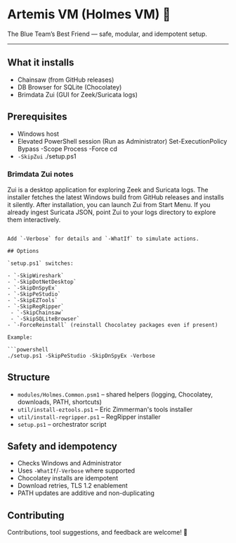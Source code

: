 # Artemis VM (Holmes VM) 🌌
The Blue Team’s Best Friend — safe, modular, and idempotent setup.

---

## What it installs

 - Chainsaw (from GitHub releases)
 - DB Browser for SQLite (Chocolatey)
- Brimdata Zui (GUI for Zeek/Suricata logs)

## Prerequisites

- Windows host
- Elevated PowerShell session (Run as Administrator)
Set-ExecutionPolicy Bypass -Scope Process -Force
cd <path-to-repo>
- `-SkipZui`
./setup.ps1
### Brimdata Zui notes

Zui is a desktop application for exploring Zeek and Suricata logs. The installer fetches the latest Windows build from GitHub releases and installs it silently. After installation, you can launch Zui from Start Menu. If you already ingest Suricata JSON, point Zui to your logs directory to explore them interactively.

```

Add `-Verbose` for details and `-WhatIf` to simulate actions.

## Options

`setup.ps1` switches:

- `-SkipWireshark`
- `-SkipDotNetDesktop`
- `-SkipDnSpyEx`
- `-SkipPeStudio`
- `-SkipEZTools`
- `-SkipRegRipper`
 - `-SkipChainsaw`
 - `-SkipSQLiteBrowser`
- `-ForceReinstall` (reinstall Chocolatey packages even if present)

Example:

```powershell
./setup.ps1 -SkipPeStudio -SkipDnSpyEx -Verbose
```

## Structure

- `modules/Holmes.Common.psm1` – shared helpers (logging, Chocolatey, downloads, PATH, shortcuts)
- `util/install-eztools.ps1` – Eric Zimmerman's tools installer
- `util/install-regripper.ps1` – RegRipper installer
- `setup.ps1` – orchestrator script

## Safety and idempotency

- Checks Windows and Administrator
- Uses `-WhatIf`/`-Verbose` where supported
- Chocolatey installs are idempotent
- Download retries, TLS 1.2 enablement
- PATH updates are additive and non-duplicating

## Contributing

Contributions, tool suggestions, and feedback are welcome! 🚀
